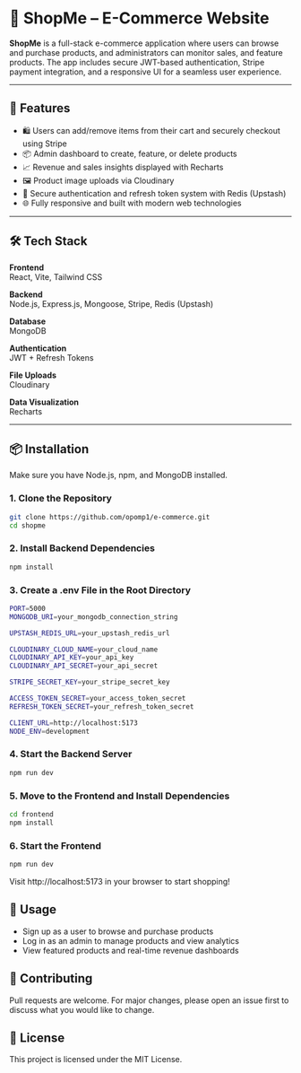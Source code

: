 # 🛒 ShopMe – E-Commerce Website

**ShopMe** is a full-stack e-commerce application where users can browse and purchase products, and administrators can monitor sales, and feature products. The app includes secure JWT-based authentication, Stripe payment integration, and a responsive UI for a seamless user experience.

---

## 🚀 Features

- 🛍️ Users can add/remove items from their cart and securely checkout using Stripe
- 📦 Admin dashboard to create, feature, or delete products
- 📈 Revenue and sales insights displayed with Recharts
- 🖼️ Product image uploads via Cloudinary
- 🔐 Secure authentication and refresh token system with Redis (Upstash)
- 🌐 Fully responsive and built with modern web technologies

---

## 🛠 Tech Stack

**Frontend**  
React, Vite, Tailwind CSS

**Backend**  
Node.js, Express.js, Mongoose, Stripe, Redis (Upstash)

**Database**  
MongoDB

**Authentication**  
JWT + Refresh Tokens

**File Uploads**  
Cloudinary

**Data Visualization**  
Recharts

---

## 📦 Installation

Make sure you have Node.js, npm, and MongoDB installed.

### 1. Clone the Repository

```bash
git clone https://github.com/opomp1/e-commerce.git
cd shopme
```

### 2. Install Backend Dependencies

```bash
npm install
```

### 3. Create a .env File in the Root Directory

```bash
PORT=5000
MONGODB_URI=your_mongodb_connection_string

UPSTASH_REDIS_URL=your_upstash_redis_url

CLOUDINARY_CLOUD_NAME=your_cloud_name
CLOUDINARY_API_KEY=your_api_key
CLOUDINARY_API_SECRET=your_api_secret

STRIPE_SECRET_KEY=your_stripe_secret_key

ACCESS_TOKEN_SECRET=your_access_token_secret
REFRESH_TOKEN_SECRET=your_refresh_token_secret

CLIENT_URL=http://localhost:5173
NODE_ENV=development
```

### 4. Start the Backend Server

```bash
npm run dev
```

### 5. Move to the Frontend and Install Dependencies

```bash
cd frontend
npm install
```

### 6. Start the Frontend

```bash
npm run dev
```

Visit http://localhost:5173 in your browser to start shopping!

## 📸 Usage
- Sign up as a user to browse and purchase products
- Log in as an admin to manage products and view analytics
- View featured products and real-time revenue dashboards

## 🤝 Contributing
Pull requests are welcome. For major changes, please open an issue first to discuss what you would like to change.

## 📄 License
This project is licensed under the MIT License.
